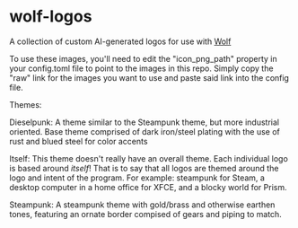 # wolf-logos
A collection of custom AI-generated logos for use with [Wolf](https://github.com/games-on-whales/wolf)

To use these images, you'll need to edit the "icon_png_path" property in your config.toml file to point to the images in this repo. Simply copy the "raw" link for the images you want to use and paste said link into the config file.

Themes:

Dieselpunk:
A theme similar to the Steampunk theme, but more industrial oriented. Base theme comprised of dark iron/steel plating with the use of rust and blued steel for color accents

Itself:
This theme doesn't really have an overall theme. Each individual logo is based around _itself_! That is to say that all logos are themed around the logo and intent of the program. For example: steampunk for Steam, a desktop computer in a home office for XFCE, and a blocky world for Prism.

Steampunk:
A steampunk theme with gold/brass and otherwise earthen tones, featuring an ornate border compised of gears and piping to match.
